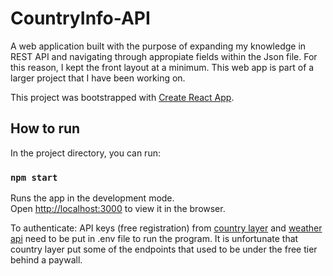 # CountryInfo-API

A web application built with the purpose of expanding my knowledge in REST API and navigating through appropiate fields within the Json file. For this reason, I kept the front layout at a minimum. This web app is part of a larger project that I have been working on. 



This project was bootstrapped with [Create React App](https://github.com/facebook/create-react-app).

## How to run

In the project directory, you can run:

### `npm start`

Runs the app in the development mode.\
Open [http://localhost:3000](http://localhost:3000) to view it in the browser.

To authenticate: API keys (free registration) from [country layer](countrylayer.com) and [weather api](weatherapi.com) need to be put in .env file to run the program. It is unfortunate that country layer put some of the endpoints that used to be under the free tier behind a paywall. 




